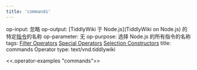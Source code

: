 ```yaml
---
title: 'commands'
---
```


op-input: 忽略
op-output: [TiddlyWiki 于 Node.js](TiddlyWiki on Node.js) 的特定[指令](Commands)的名称
op-parameter: 无
op-purpose: 选择 Node.js 的所有指令的名称
tags: [Filter Operators](#Filter%20Operators) [Special Operators](#Special%20Operators) [Selection Constructors](#Selection%20Constructors)
title: commands Operator
type: text/vnd.tiddlywiki

<<.operator-examples "commands">>
